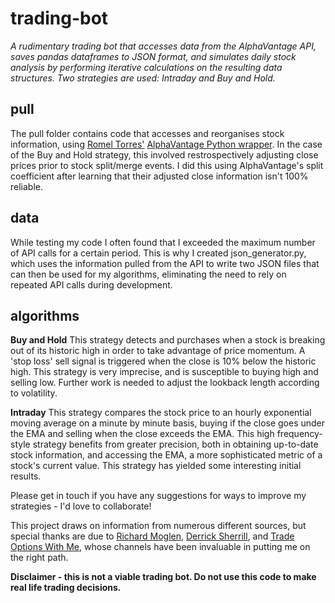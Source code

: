 # trading-bot

*A rudimentary trading bot that accesses data from the AlphaVantage API, saves pandas dataframes to JSON format, and simulates daily stock analysis by performing iterative calculations on the resulting data structures. Two strategies are used: Intraday and Buy and Hold.*


## pull
The pull folder contains code that accesses and reorganises stock information, using [Romel Torres'](https://github.com/RomelTorres) [AlphaVantage Python wrapper](https://github.com/RomelTorres/alpha_vantage). In the case of the Buy and Hold strategy, this involved restrospectively adjusting close prices prior to stock split/merge events. I did this using AlphaVantage's split coefficient after learning that their adjusted close information isn't 100% reliable.

## data
While testing my code I often found that I exceeded the maximum number of API calls for a certain period. This is why I created json_generator.py, which uses the information pulled from the API to write two JSON files that can then be used for my algorithms, eliminating the need to rely on repeated API calls during development. 

## algorithms
**Buy and Hold**
This strategy detects and purchases when a stock is breaking out of its historic high in order to take advantage of price momentum. A 'stop loss' sell signal is triggered when the close is 10% below the historic high. This strategy is very imprecise, and is susceptible to buying high and selling low. Further work is needed to adjust the lookback length according to volatility.

**Intraday**
This strategy compares the stock price to an hourly exponential moving average on a minute by minute basis, buying if the close goes under the EMA and selling when the close exceeds the EMA. This high frequency-style strategy benefits from greater precision, both in obtaining up-to-date stock information, and accessing the EMA, a more sophisticated metric of a stock's current value. This strategy has yielded some interesting initial results.

Please get in touch if you have any suggestions for ways to improve my strategies - I'd love to collaborate!

This project draws on information from numerous different sources, but special thanks are due to [Richard Moglen](https://www.youtube.com/channel/UCYqMAKiU3tFijWnyqAxG4Cg), [Derrick Sherrill](https://www.youtube.com/channel/UCJHs6RO1CSM85e8jIMmCySw), and [Trade Options With Me](https://www.youtube.com/channel/UCb0_-wF6yzHvjwkngWwBVTw), whose channels have been invaluable in putting me on the right path.

**Disclaimer - this is not a viable trading bot. Do not use this code to make real life trading decisions.**
